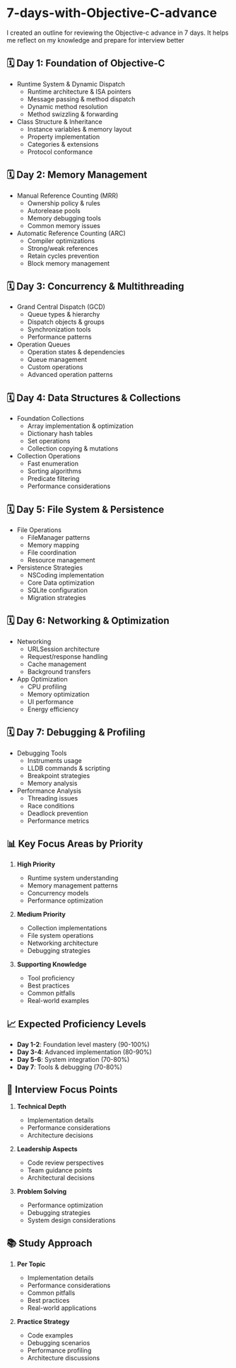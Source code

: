 # 7-days-with-Objective-C-advance
I created an outline for reviewing the Objective-c advance in 7 days. It helps me reflect on my knowledge and prepare for interview better

## 🗓 Day 1: Foundation of Objective-C
- Runtime System & Dynamic Dispatch
  - Runtime architecture & ISA pointers
  - Message passing & method dispatch
  - Dynamic method resolution
  - Method swizzling & forwarding
- Class Structure & Inheritance
  - Instance variables & memory layout
  - Property implementation
  - Categories & extensions
  - Protocol conformance

## 🗓 Day 2: Memory Management
- Manual Reference Counting (MRR)
  - Ownership policy & rules
  - Autorelease pools
  - Memory debugging tools
  - Common memory issues
- Automatic Reference Counting (ARC)
  - Compiler optimizations
  - Strong/weak references
  - Retain cycles prevention
  - Block memory management

## 🗓 Day 3: Concurrency & Multithreading
- Grand Central Dispatch (GCD)
  - Queue types & hierarchy
  - Dispatch objects & groups
  - Synchronization tools
  - Performance patterns
- Operation Queues
  - Operation states & dependencies
  - Queue management
  - Custom operations
  - Advanced operation patterns

## 🗓 Day 4: Data Structures & Collections
- Foundation Collections
  - Array implementation & optimization
  - Dictionary hash tables
  - Set operations
  - Collection copying & mutations
- Collection Operations
  - Fast enumeration
  - Sorting algorithms
  - Predicate filtering
  - Performance considerations

## 🗓 Day 5: File System & Persistence
- File Operations
  - FileManager patterns
  - Memory mapping
  - File coordination
  - Resource management
- Persistence Strategies
  - NSCoding implementation
  - Core Data optimization
  - SQLite configuration
  - Migration strategies

## 🗓 Day 6: Networking & Optimization
- Networking
  - URLSession architecture 
  - Request/response handling
  - Cache management
  - Background transfers
- App Optimization
  - CPU profiling
  - Memory optimization
  - UI performance
  - Energy efficiency

## 🗓 Day 7: Debugging & Profiling
- Debugging Tools
  - Instruments usage
  - LLDB commands & scripting
  - Breakpoint strategies
  - Memory analysis
- Performance Analysis
  - Threading issues
  - Race conditions
  - Deadlock prevention
  - Performance metrics

## 📊 Key Focus Areas by Priority
1. **High Priority**
   - Runtime system understanding
   - Memory management patterns
   - Concurrency models
   - Performance optimization

2. **Medium Priority**
   - Collection implementations
   - File system operations
   - Networking architecture
   - Debugging strategies

3. **Supporting Knowledge**
   - Tool proficiency
   - Best practices
   - Common pitfalls
   - Real-world examples

## 📈 Expected Proficiency Levels
- **Day 1-2**: Foundation level mastery (90-100%)
- **Day 3-4**: Advanced implementation (80-90%)
- **Day 5-6**: System integration (70-80%)
- **Day 7**: Tools & debugging (70-80%)

## 🎯 Interview Focus Points
1. **Technical Depth**
   - Implementation details
   - Performance considerations
   - Architecture decisions

2. **Leadership Aspects**
   - Code review perspectives
   - Team guidance points
   - Architectural decisions

3. **Problem Solving**
   - Performance optimization
   - Debugging strategies
   - System design considerations

## 📚 Study Approach
1. **Per Topic**
   - Implementation details
   - Performance considerations
   - Common pitfalls
   - Best practices
   - Real-world applications

2. **Practice Strategy**
   - Code examples
   - Debugging scenarios
   - Performance profiling
   - Architecture discussions
